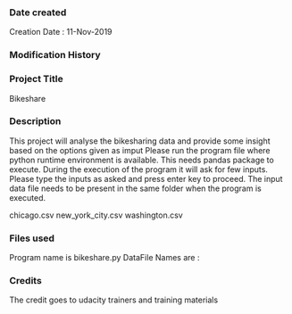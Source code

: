 ### Date created
Creation Date : 11-Nov-2019

### Modification History


### Project Title
Bikeshare

### Description
This project will analyse the bikesharing data and provide some insight based on the options given as imput
Please run the program file where python runtime environment is available.
This needs pandas package to execute.
During the execution of the program it will ask for few inputs. Please type the inputs as asked and press enter key to proceed.
The input data file needs to be present in the same folder when the program is executed.

chicago.csv
new_york_city.csv
washington.csv

### Files used
Program name is bikeshare.py
DataFile Names are : 

### Credits
The credit goes to udacity trainers and training materials